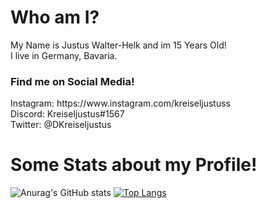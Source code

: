 <h1>Who am I?</h1>
  My Name is Justus Walter-Helk and im 15 Years Old!  <br>
  I live in Germany, Bavaria.

<h3>Find me on Social Media!</h3>
Instagram: https://www.instagram.com/kreiseljustuss <br>
Discord: Kreiseljustus#1567 <br>
Twitter: @DKreiseljustus <br>

<h1>Some Stats about my Profile!</h1>

![Anurag's GitHub stats](https://github-readme-stats.vercel.app/api?username=JustusWalter-Helk&show_icons=true&theme=dark)
[![Top Langs](https://github-readme-stats.vercel.app/api/top-langs/?username=JustusWalter-Helk&theme=dark)](https://github.com/anuraghazra/github-readme-stats)
